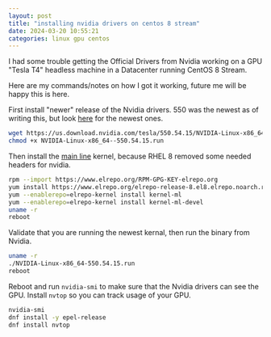 ```yaml
---
layout: post
title: "installing nvidia drivers on centos 8 stream"
date: 2024-03-20 10:55:21
categories: linux gpu centos
---
```


I had some trouble getting the Official Drivers from Nvidia working on a GPU "Tesla T4" headless
machine in a Datacenter running CentOS 8 Stream.

Here are my commands/notes on how I got it working, future me will be happy this is here.

First install "newer" release of the Nvidia drivers. 550 was the newest as of writing this,
but look [here](https://www.nvidia.com/Download/Find.aspx?lang=en-us) for the newest ones.

```bash
wget https://us.download.nvidia.com/tesla/550.54.15/NVIDIA-Linux-x86_64-550.54.15.run
chmod +x NVIDIA-Linux-x86_64--550.54.15.run
```

Then install the [main line](https://elrepo.org/wiki/doku.php?id=kernel-ml) kernel, because
RHEL 8 removed some needed headers for nvidia.

```bash
rpm --import https://www.elrepo.org/RPM-GPG-KEY-elrepo.org
yum install https://www.elrepo.org/elrepo-release-8.el8.elrepo.noarch.rpm
yum --enablerepo=elrepo-kernel install kernel-ml
yum --enablerepo=elrepo-kernel install kernel-ml-devel
uname -r
reboot
```

Validate that you are running the newest kernal, then run the binary from Nvidia.

```bash
uname -r
./NVIDIA-Linux-x86_64-550.54.15.run
reboot
```

Reboot and run `nvidia-smi` to make sure that the Nvidia drivers can see the GPU.
Install `nvtop` so you can track usage of your GPU.

```bash
nvidia-smi
dnf install -y epel-release
dnf install nvtop
```
